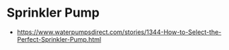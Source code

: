 # Sprinkler Pump
* https://www.waterpumpsdirect.com/stories/1344-How-to-Select-the-Perfect-Sprinkler-Pump.html
